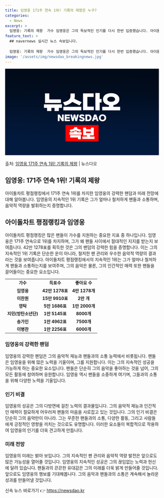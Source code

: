 ```yaml
---
title: 임영웅 171주 연속 1위! 기록의 제왕은 누구?
categories:
  - News
excerpt: >
  임영웅: 기록의 제왕  가수 임영웅은 그의 독보적인 인기를 다시 한번 입증했습니다. 아이돌차트 평점랭킹에서 …
feature_text: >
  ## navernews 실시간 뉴스 속보입니다.

  임영웅: 기록의 제왕  가수 임영웅은 그의 독보적인 인기를 다시 한번 입증했습니다. 아이돌차트 평점랭킹에서 …
image: '/assets/img/newsdao_breakingnews.jpg'
---
```


![뉴스다오 속보](/assets/img/newsdao_breakingnews.jpg)

<p>출처: <a href="https://newsdao.kr/4649" rel="dofollow">임영웅 171주 연속 1위! 기록의 제왕</a> | 뉴스다오</p>

<h2>임영웅: 171주 연속 1위! 기록의 제왕</h2>
<p data-ke-size="size16">아이돌차트 평점랭킹에서 171주 연속 1위를 차지한 임영웅의 강력한 팬덤과 미래 전망에 대해 알아봅니다. 임영웅의 지속적인 1위 기록은 그가 얼마나 철저하게 팬들과 소통하며, 음악적 역량을 발휘하는지 증명합니다.</p>
<h2 data-ke-size="size26">아이돌차트 평점랭킹과 임영웅</h2>
<p>아이돌차트 평점랭킹은 많은 팬들이 가수를 지원하는 중요한 지표 중 하나입니다. 임영웅은 171주 연속으로 1위를 차지하며, 그가 왜 팬들 사이에서 절대적인 지지를 받는지 보여줍니다. 42만 1278표를 획득한 것은 그의 팬덤의 강력한 힘을 증명합니다. 이는 그의 지속적인 1위 기록은 단순한 운이 아니라, 철저한 팬 관리와 우수한 음악적 역량의 결과라는 것을 보여줍니다. 아이돌차트 평점랭킹에서의 지속적인 1위는 그가 얼마나 철저하게 팬들과 소통하는지를 보여주며, 그의 음악은 물론, 그의 인간적인 매력 또한 팬들을 끌어들이는 중요한 요소입니다.</p>
<table>
	<tr>
		<td style="text-align: center; height: 17px;"><b>가수</b></td>
		<td style="text-align: center; height: 17px;"><b>득표수</b></td>
		<td style="text-align: center; height: 17px;"><b>좋아요 수</b></td>
	</tr>
	<tr>
		<td style="text-align: center; height: 17px;"><b>임영웅</b></td>
		<td style="text-align: center; height: 17px;"><b>42만 1278표</b></td>
		<td style="text-align: center; height: 17px;"><b>4만 1278개</b></td>
	</tr>
	<tr>
		<td style="text-align: center; height: 17px;"><b>이찬원</b></td>
		<td style="text-align: center; height: 17px;"><b>15만 9910표</b></td>
		<td style="text-align: center; height: 17px;"><b>2만 개</b></td>
	</tr>
	<tr>
		<td style="text-align: center; height: 17px;"><b>영탁</b></td>
		<td style="text-align: center; height: 17px;"><b>5만 1686표</b></td>
		<td style="text-align: center; height: 17px;"><b>1만 2000개</b></td>
	</tr>
	<tr>
		<td style="text-align: center; height: 17px;"><b>지민(방탄소년단)</b></td>
		<td style="text-align: center; height: 17px;"><b>1만 5145표</b></td>
		<td style="text-align: center; height: 17px;"><b>8000개</b></td>
	</tr>
	<tr>
		<td style="text-align: center; height: 17px;"><b>송가인</b></td>
		<td style="text-align: center; height: 17px;"><b>1만 4962표</b></td>
		<td style="text-align: center; height: 17px;"><b>7500개</b></td>
	</tr>
	<tr>
		<td style="text-align: center; height: 17px;"><b>이병찬</b></td>
		<td style="text-align: center; height: 17px;"><b>1만 2256표</b></td>
		<td style="text-align: center; height: 17px;"><b>6000개</b></td>
	</tr>
</table>
<h3>임영웅의 강력한 팬덤</h3>
<p>임영웅의 강력한 팬덤은 그의 음악적 재능과 팬들과의 소통 능력에서 비롯됩니다. 팬들은 임영웅을 위해 많은 노력을 기울이며, 그를 지원합니다. 이는 그의 지속적인 성공을 가능하게 하는 중요한 요소입니다. 팬들은 단순히 그의 음악을 좋아하는 것을 넘어, 그의 모든 활동에 참여하며 응원합니다. 임영웅 역시 팬들을 소중하게 여기며, 그들과의 소통을 위해 다양한 노력을 기울입니다.</p>
<h3>인기 비결</h3>
<p>임영웅의 성공은 그의 다방면에 걸친 노력의 결과물입니다. 그의 음악적 재능과 인간적인 매력이 절묘하게 어우러져 팬들의 마음을 사로잡고 있는 것입니다. 그의 인기 비결은 단순히 그의 음악만이 아니라. 그는 꾸준한 팬들과의 소통, 다양한 활동, 그리고 사람들에게 긍정적인 영향을 끼치는 것으로도 유명합니다. 이러한 요소들이 복합적으로 작용하여 임영웅의 인기를 더욱 견고하게 만듭니다.</p>
<h3>미래 전망</h3>
<p>임영웅의 미래는 밝아 보입니다. 그의 지속적인 팬 관리와 음악적 역량 발전은 앞으로도 많은 가능성을 열어줄 것입니다. 임영웅의 지속적인 성공은 그의 끊임없는 노력과 헌신에 달려 있습니다. 팬들과의 끈끈한 유대감은 그의 미래를 더욱 밝게 만들어줄 것입니다. 앞으로도 임영웅의 행보를 기대해봅니다. 그의 음악과 팬들과의 소통은 계속해서 놀라운 성과를 만들어낼 것입니다.</p>
<p data-ke-size="size16"></p> 

신속 뉴스 바로가기 👉 <a href="https://newsdao.kr" rel="dofollow">https://newsdao.kr</a>



